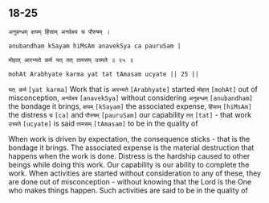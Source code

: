 ## 18-25


```shloka-sa
अनुबन्धम् क्षयम् हिंसाम् अनवेक्ष्य च पौरुषम् ।
```
```shloka-sa-hk
anubandham kSayam hiMsAm anavekSya ca pauruSam |
```
```shloka-sa
मोहात् आरभ्यते कर्म यत् तत् तामसम् उच्यते ॥ २५ ॥
```
```shloka-sa-hk
mohAt Arabhyate karma yat tat tAmasam ucyate || 25 ||
```

`यत् कर्म` `[yat karma]` Work that is `आरभ्यते` `[Arabhyate]` started `मोहात्` `[mohAt]` out of misconception, `अनवेक्ष्य` `[anavekSya]` without considering `अनुबन्धम्` `[anubandham]` the bondage it brings, `क्षयम्` `[kSayam]` the associated expense, `हिंसाम्` `[hiMsAm]` the distress `च` `[ca]` and `पौरुषम्` `[pauruSam]` our capability `तत्` `[tat]` - that work `उच्यते` `[ucyate]` is said `तामसम्` `[tAmasam]` to be in the quality of

When work is driven by expectation, the consequence sticks - that is the bondage it brings. The associated expense is the material destruction that happens when the work is done. Distress is the hardship caused to other beings while doing this work. Our capability is our ability to complete the work. 
When activities are started without consideration to any of these, they are done out of misconception - without knowing that the Lord is the One who makes things happen. Such activities are said to be in the quality of 

